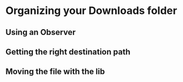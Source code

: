 # Organizing your Downloads folder
## Using an Observer
## Getting the right destination path
## Moving the file with the <shutil> lib
